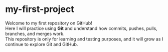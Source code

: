 # my-first-project

Welcome to my first repository on GitHub!  
Here I will practice using **Git** and understand how commits, pushes, pulls, branches, and merges work.  
This repository is only for learning and testing purposes, and it will grow as I continue to explore Git and GitHub.  
